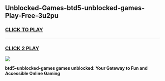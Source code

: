 
## Unblocked-Games-btd5-unblocked-games-Play-Free-3u2pu
<h3>
<a href="https://premium76.site?title=btd5-unblocked-games&ref=18A1">CLICK TO PLAY</a></h3>
<hr>

<h3>
<a href="https://premium76.site?title=btd5-unblocked-games&ref=18A1">CLICK 2 PLAY</a>
  
</h3>

<a href="https://premium76.site?title=btd5-unblocked-games&ref=18A1"><img src="https://clearcache.store/games.png"></a>


**btd5-unblocked-games games unblocked: Your Gateway to Fun and Accessible Online Gaming**
